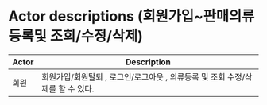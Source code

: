 # Actor descriptions (회원가입~판매의류 등록및 조회/수정/삭제)

Actor                                        | Description                                         |
-------------------------------------------- |---------------------------------------------------- |
|회원|회원가입/회원탈퇴 , 로그인/로그아웃 , 의류등록 및 조회 수정/삭제를 할 수 있다.
